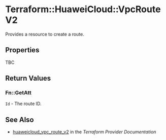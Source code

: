 # Terraform::HuaweiCloud::VpcRouteV2

Provides a resource to create a route.

## Properties

TBC

## Return Values

### Fn::GetAtt

`Id` - The route ID.

## See Also

* [huaweicloud_vpc_route_v2](https://www.terraform.io/docs/providers/huaweicloud/r/vpc_route_v2.html) in the _Terraform Provider Documentation_
